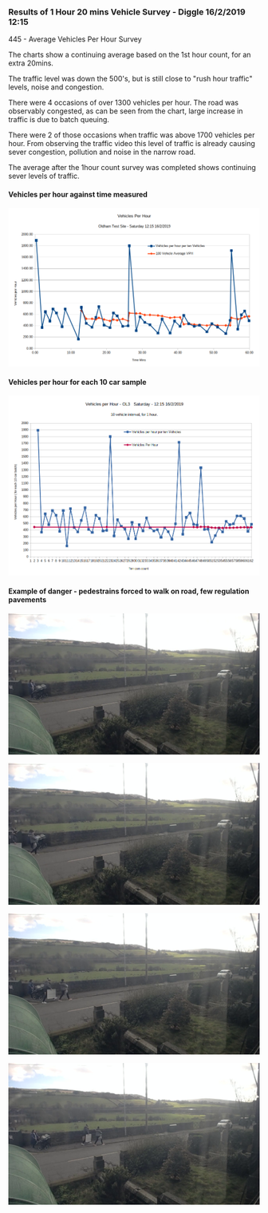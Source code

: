 ### Results of 1 Hour 20 mins Vehicle Survey - Diggle 16/2/2019 12:15

445    - Average Vehicles Per Hour Survey  

The charts show a continuing average based on the 1st hour count, for an extra 20mins.


The traffic level was down the 500's, but is still close to "rush hour traffic" levels, noise and congestion.


There were 4 occasions of over 1300 vehicles per hour. The road was observably congested, as can be seen from the chart, large increase in traffic is due to batch queuing.

There were 2 of those occasions when traffic was above 1700 vehicles per hour. From observing the traffic video this level of traffic is already causing sever congestion, pollution and noise in the narrow road.  

The average after the 1hour count survey was completed shows continuing sever levels of traffic.



#### Vehicles per hour against time measured  


![Vehicles /hour - Oldham 16.2.2019](https://raw.githubusercontent.com/wrapperband/OpenTrafficSurvey/master/CaseStudies/2019-02-16%20-%20Oldham%20Test%20Site1HrSurvey/Images/2019-2-16-vph-01.png)


#### Vehicles per hour for each 10 car sample  

![Vehicles /hour - Oldham 16.2.2019](https://raw.githubusercontent.com/wrapperband/OpenTrafficSurvey/master/CaseStudies/2019-02-16%20-%20Oldham%20Test%20Site1HrSurvey/Images/2019-2-16-vph-02.png)



#### Example of danger - pedestrains forced to walk on road, few regulation pavements  


![Vehicles /hour - Oldham 16.2.2019](https://raw.githubusercontent.com/wrapperband/OpenTrafficSurvey/master/CaseStudies/2019-02-16%20-%20Oldham%20Test%20Site1HrSurvey/Images/2019-feb-1-4.png)


![Vehicles /hour - Oldham 16.2.2019](https://raw.githubusercontent.com/wrapperband/OpenTrafficSurvey/master/CaseStudies/2019-02-16%20-%20Oldham%20Test%20Site1HrSurvey/Images/2019-feb-1-4b.png)


![Vehicles /hour - Oldham 16.2.2019](https://raw.githubusercontent.com/wrapperband/OpenTrafficSurvey/master/CaseStudies/2019-02-16%20-%20Oldham%20Test%20Site1HrSurvey/Images/2019-feb-1-4c.png)


![Vehicles /hour - Oldham 16.2.2019](https://raw.githubusercontent.com/wrapperband/OpenTrafficSurvey/master/CaseStudies/2019-02-16%20-%20Oldham%20Test%20Site1HrSurvey/Images/2019-feb-1-4d.png)



